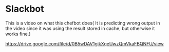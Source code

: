 # Slackbot
This is a video on what this chefbot does( It is predicting wrong output in the video since it was using the result stored in cache, but otherwise it works fine.)

https://drive.google.com/file/d/0B5wDAV1gikXqeUwzQmVkaFBQNFU/view
